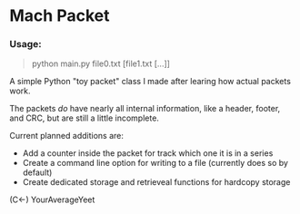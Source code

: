 #  Mach Packet

### Usage:
> python main.py file0.txt [file1.txt [...]]

A simple Python "toy packet" class I made after learing how actual packets work.

The packets *do* have nearly all internal information, like a header, footer, and CRC, but are still a little incomplete.

Current planned additions are:
+ Add a counter inside the packet for track which one it is in a series
+ Create a command line option for writing to a file (currently does so by default)
+ Create dedicated storage and retrieveal functions for hardcopy storage

(C<-) YourAverageYeet